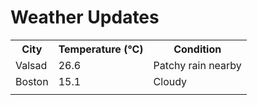 # Weather Updates

<!-- WEATHER-UPDATE-START -->
<table><tr><th>City</th><th>Temperature (°C)</th><th>Condition</th></tr><tr><td>Valsad</td><td>26.6</td><td>Patchy rain nearby</td></tr><tr><td>Boston</td><td>15.1</td><td>Cloudy</td></tr><tr><td></td><td></td><td></td></tr></table>
<!-- WEATHER-UPDATE-END -->

